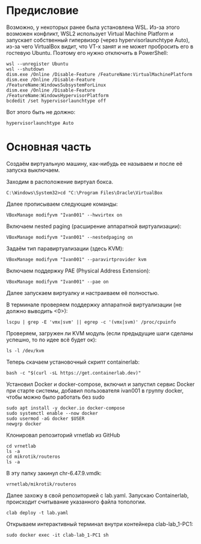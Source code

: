 # Предисловие

Возможно, у некоторых ранее была установлена WSL. Из-за этого возможен конфликт, WSL2 использует Virtual Machine Platform и запускает собственный гипервизор (через hypervisorlaunchtype Auto), из-за чего VirtualBox видит, что VT-x занят и не может пробросить его в гостевую Ubuntu. Поэтому его нужно отключить в PowerShell:

```
wsl --unregister Ubuntu
wsl --shutdown
dism.exe /Online /Disable-Feature /FeatureName:VirtualMachinePlatform
dism.exe /Online /Disable-Feature /FeatureName:WindowsSubsystemForLinux
dism.exe /Online /Disable-Feature /FeatureName:WindowsHypervisorPlatform
bcdedit /set hypervisorlaunchtype off
```

Вот этого быть не должно:

```
hypervisorlaunchtype Auto
```

# Основная часть

Создаём виртуальную машину, как-нибудь ее называем и после её запуска выключаем.

Заходим в расположение виртуал бокса.

```
C:\Windows\System32>cd "C:\Program Files\Oracle\VirtualBox
```

Далее прописываем следующие команды: 

```
VBoxManage modifyvm "Ivan001" --hwvirtex on
```

Включаем nested paging (расширение аппаратной виртуализации):

```
VBoxManage modifyvm "Ivan001" --nestedpaging on
```

Задаём тип паравиртуализации (здесь KVM):

```
VBoxManage modifyvm "Ivan001" --paravirtprovider kvm
```

Включаем поддержку PAE (Physical Address Extension):

```
VBoxManage modifyvm "Ivan001" --pae on
```

Далее запускаем виртуалку и настраиваем её полностью.

В терминале проверяем поддержку аппаратной виртуализации (не должно выводить <0>):

```
lscpu | grep -E 'vmx|svm' || egrep -c '(vmx|svm)' /proc/cpuinfo
```

Проверяем, загружен ли KVM модуль (если предыдущие шаги сделаны успешно, то по идее всё будет ок):

```
ls -l /dev/kvm
```

Теперь скачаем установочный скрипт containerlab:

```
bash -c "$(curl -sL https://get.containerlab.dev)"
```
Установил Docker и docker-compose, включил и запустил сервис Docker при старте системы, добавил пользователя ivan001 в группу docker, чтобы можно было работать без sudo

```
sudo apt install -y docker.io docker-compose
sudo systemctl enable --now docker
sudo usermod -aG docker $USER
newgrp docker
```

Клонировал репозиторий vrnetlab из GitHub

```
cd vrnetlab
ls -a
cd mikrotik/routeros
ls -a
```

В эту папку закинул chr-6.47.9.vmdk:
```
vrnetlab/mikrotik/routeros
```

Далее захожу в свой репозиторией с lab.yaml.
Запускаю Containerlab, происходит считывание указанного файла топологии.

```
clab deploy -t lab.yaml
```

Открываем интерактивный терминал внутри контейнера clab-lab_1-PC1:

```
sudo docker exec -it clab-lab_1-PC1 sh
```
